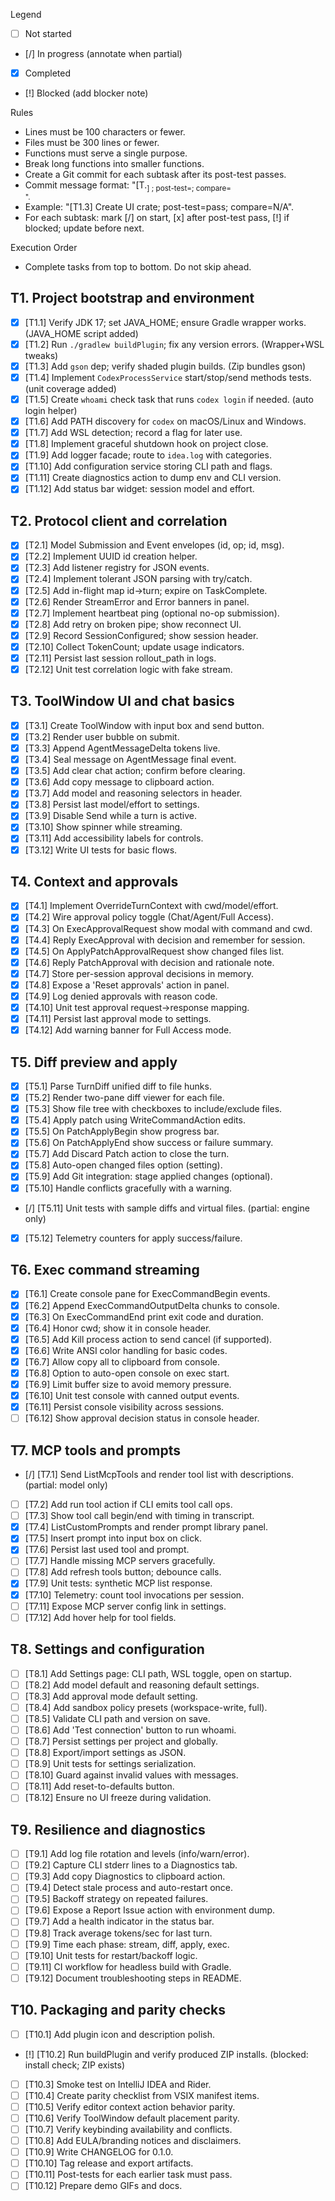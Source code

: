 Legend
- [ ] Not started
- [/] In progress (annotate when partial)
- [x] Completed
- [!] Blocked (add blocker note)

Rules
- Lines must be 100 characters or fewer.
- Files must be 300 lines or fewer.
- Functions must serve a single purpose.
- Break long functions into smaller functions.
- Create a Git commit for each subtask after its post-test passes.
- Commit message format: "[T<task>.<sub>] <short>; post-test=<pass>; compare=<summary>".
- Example: "[T1.3] Create UI crate; post-test=pass; compare=N/A".
- For each subtask: mark [/] on start, [x] after post-test pass, [!] if blocked; update before next.


Execution Order
- Complete tasks from top to bottom. Do not skip ahead.

## T1. Project bootstrap and environment
- [x] [T1.1] Verify JDK 17; set JAVA_HOME; ensure Gradle wrapper works. (JAVA_HOME script added)
- [x] [T1.2] Run `./gradlew buildPlugin`; fix any version errors. (Wrapper+WSL tweaks)
- [x] [T1.3] Add `gson` dep; verify shaded plugin builds. (Zip bundles gson)
- [x] [T1.4] Implement `CodexProcessService` start/stop/send methods tests. (unit coverage added)
- [x] [T1.5] Create `whoami` check task that runs `codex login` if needed. (auto login helper)
- [x] [T1.6] Add PATH discovery for `codex` on macOS/Linux and Windows.
- [x] [T1.7] Add WSL detection; record a flag for later use.
- [x] [T1.8] Implement graceful shutdown hook on project close.
- [x] [T1.9] Add logger facade; route to `idea.log` with categories.
- [x] [T1.10] Add configuration service storing CLI path and flags.
- [x] [T1.11] Create diagnostics action to dump env and CLI version.
- [x] [T1.12] Add status bar widget: session model and effort.

## T2. Protocol client and correlation
- [x] [T2.1] Model Submission and Event envelopes (id, op; id, msg).
- [x] [T2.2] Implement UUID id creation helper.
- [x] [T2.3] Add listener registry for JSON events.
- [x] [T2.4] Implement tolerant JSON parsing with try/catch.
- [x] [T2.5] Add in-flight map id→turn; expire on TaskComplete.
- [x] [T2.6] Render StreamError and Error banners in panel.
- [x] [T2.7] Implement heartbeat ping (optional no-op submission).
- [x] [T2.8] Add retry on broken pipe; show reconnect UI.
- [x] [T2.9] Record SessionConfigured; show session header.
- [x] [T2.10] Collect TokenCount; update usage indicators.
- [x] [T2.11] Persist last session rollout_path in logs.
- [x] [T2.12] Unit test correlation logic with fake stream.

## T3. ToolWindow UI and chat basics
- [x] [T3.1] Create ToolWindow with input box and send button.
- [x] [T3.2] Render user bubble on submit.
- [x] [T3.3] Append AgentMessageDelta tokens live.
- [x] [T3.4] Seal message on AgentMessage final event.
- [x] [T3.5] Add clear chat action; confirm before clearing.
- [x] [T3.6] Add copy message to clipboard action.
- [x] [T3.7] Add model and reasoning selectors in header.
- [x] [T3.8] Persist last model/effort to settings.
- [x] [T3.9] Disable Send while a turn is active.
- [x] [T3.10] Show spinner while streaming.
- [x] [T3.11] Add accessibility labels for controls.
- [x] [T3.12] Write UI tests for basic flows.

## T4. Context and approvals
- [x] [T4.1] Implement OverrideTurnContext with cwd/model/effort.
- [x] [T4.2] Wire approval policy toggle (Chat/Agent/Full Access).
- [x] [T4.3] On ExecApprovalRequest show modal with command and cwd.
- [x] [T4.4] Reply ExecApproval with decision and remember for session.
- [x] [T4.5] On ApplyPatchApprovalRequest show changed files list.
- [x] [T4.6] Reply PatchApproval with decision and rationale note.
- [x] [T4.7] Store per-session approval decisions in memory.
- [x] [T4.8] Expose a 'Reset approvals' action in panel.
- [x] [T4.9] Log denied approvals with reason code.
- [x] [T4.10] Unit test approval request→response mapping.
- [x] [T4.11] Persist last approval mode to settings.
- [x] [T4.12] Add warning banner for Full Access mode.

## T5. Diff preview and apply
- [x] [T5.1] Parse TurnDiff unified diff to file hunks.
- [x] [T5.2] Render two-pane diff viewer for each file.
- [x] [T5.3] Show file tree with checkboxes to include/exclude files.
- [x] [T5.4] Apply patch using WriteCommandAction edits.
- [x] [T5.5] On PatchApplyBegin show progress bar.
- [x] [T5.6] On PatchApplyEnd show success or failure summary.
- [x] [T5.7] Add Discard Patch action to close the turn.
- [x] [T5.8] Auto-open changed files option (setting).
- [x] [T5.9] Add Git integration: stage applied changes (optional).
- [x] [T5.10] Handle conflicts gracefully with a warning.
- [/] [T5.11] Unit tests with sample diffs and virtual files. (partial: engine only)
- [x] [T5.12] Telemetry counters for apply success/failure.

## T6. Exec command streaming
- [x] [T6.1] Create console pane for ExecCommandBegin events.
- [x] [T6.2] Append ExecCommandOutputDelta chunks to console.
- [x] [T6.3] On ExecCommandEnd print exit code and duration.
- [x] [T6.4] Honor cwd; show it in console header.
- [x] [T6.5] Add Kill process action to send cancel (if supported).
- [x] [T6.6] Write ANSI color handling for basic codes.
- [x] [T6.7] Allow copy all to clipboard from console.
- [x] [T6.8] Option to auto-open console on exec start.
- [x] [T6.9] Limit buffer size to avoid memory pressure.
- [x] [T6.10] Unit test console with canned output events.
- [x] [T6.11] Persist console visibility across sessions.
- [ ] [T6.12] Show approval decision status in console header.

## T7. MCP tools and prompts
- [/] [T7.1] Send ListMcpTools and render tool list with descriptions. (partial: model only)
- [ ] [T7.2] Add run tool action if CLI emits tool call ops.
- [ ] [T7.3] Show tool call begin/end with timing in transcript.
- [x] [T7.4] ListCustomPrompts and render prompt library panel.
- [x] [T7.5] Insert prompt into input box on click.
- [x] [T7.6] Persist last used tool and prompt.
- [ ] [T7.7] Handle missing MCP servers gracefully.
- [ ] [T7.8] Add refresh tools button; debounce calls.
- [x] [T7.9] Unit tests: synthetic MCP list response.
- [x] [T7.10] Telemetry: count tool invocations per session.
- [ ] [T7.11] Expose MCP server config link in settings.
- [ ] [T7.12] Add hover help for tool fields.

## T8. Settings and configuration
- [ ] [T8.1] Add Settings page: CLI path, WSL toggle, open on startup.
- [ ] [T8.2] Add model default and reasoning default settings.
- [ ] [T8.3] Add approval mode default setting.
- [ ] [T8.4] Add sandbox policy presets (workspace-write, full).
- [ ] [T8.5] Validate CLI path and version on save.
- [ ] [T8.6] Add 'Test connection' button to run whoami.
- [ ] [T8.7] Persist settings per project and globally.
- [ ] [T8.8] Export/import settings as JSON.
- [ ] [T8.9] Unit tests for settings serialization.
- [ ] [T8.10] Guard against invalid values with messages.
- [ ] [T8.11] Add reset-to-defaults button.
- [ ] [T8.12] Ensure no UI freeze during validation.

## T9. Resilience and diagnostics
- [ ] [T9.1] Add log file rotation and levels (info/warn/error).
- [ ] [T9.2] Capture CLI stderr lines to a Diagnostics tab.
- [ ] [T9.3] Add copy Diagnostics to clipboard action.
- [ ] [T9.4] Detect stale process and auto-restart once.
- [ ] [T9.5] Backoff strategy on repeated failures.
- [ ] [T9.6] Expose a Report Issue action with environment dump.
- [ ] [T9.7] Add a health indicator in the status bar.
- [ ] [T9.8] Track average tokens/sec for last turn.
- [ ] [T9.9] Time each phase: stream, diff, apply, exec.
- [ ] [T9.10] Unit tests for restart/backoff logic.
- [ ] [T9.11] CI workflow for headless build with Gradle.
- [ ] [T9.12] Document troubleshooting steps in README.

## T10. Packaging and parity checks
- [ ] [T10.1] Add plugin icon and description polish.
 - [!] [T10.2] Run buildPlugin and verify produced ZIP installs. (blocked: install check; ZIP exists)
- [ ] [T10.3] Smoke test on IntelliJ IDEA and Rider.
- [ ] [T10.4] Create parity checklist from VSIX manifest items.
- [ ] [T10.5] Verify editor context action behavior parity.
- [ ] [T10.6] Verify ToolWindow default placement parity.
- [ ] [T10.7] Verify keybinding availability and conflicts.
- [ ] [T10.8] Add EULA/branding notices and disclaimers.
- [ ] [T10.9] Write CHANGELOG for 0.1.0.
- [ ] [T10.10] Tag release and export artifacts.
- [ ] [T10.11] Post-tests for each earlier task must pass.
- [ ] [T10.12] Prepare demo GIFs and docs.
